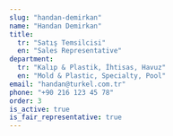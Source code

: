 ```yaml
---
slug: "handan-demirkan"
name: "Handan Demirkan"
title:
  tr: "Satış Temsilcisi"
  en: "Sales Representative"
department:
  tr: "Kalıp & Plastik, İhtisas, Havuz"
  en: "Mold & Plastic, Specialty, Pool"
email: "handan@turkel.com.tr"
phone: "+90 216 123 45 78"
order: 3
is_active: true
is_fair_representative: true
---
```

